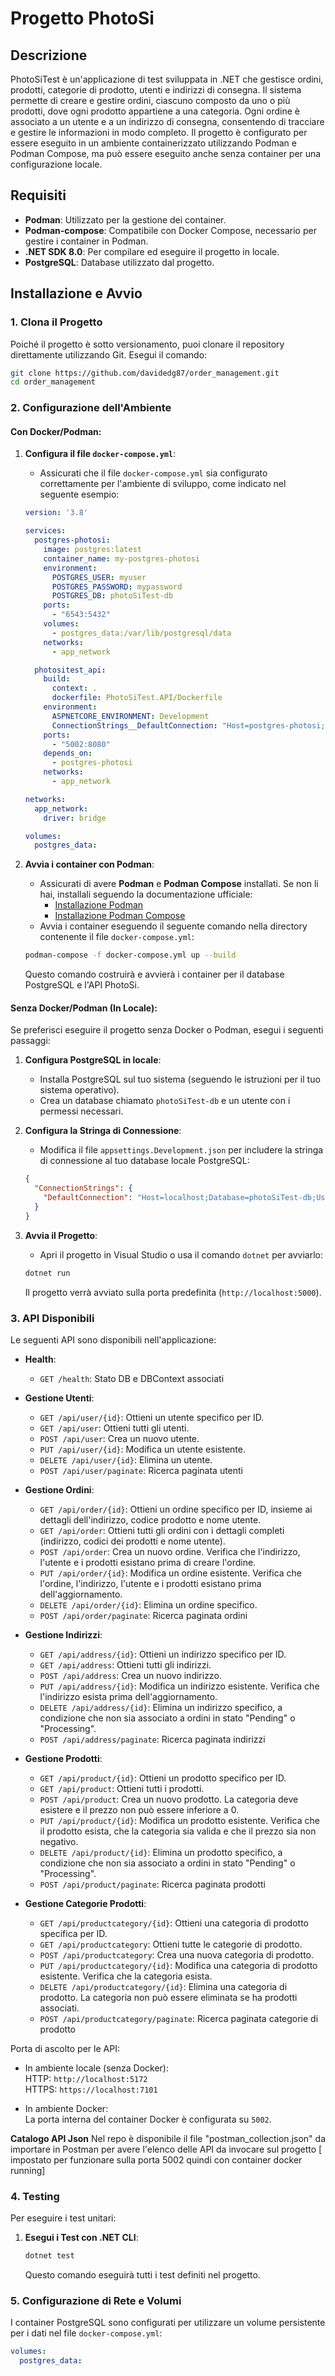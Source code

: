 # Progetto PhotoSi

## Descrizione

PhotoSiTest è un'applicazione di test sviluppata in .NET che gestisce ordini, prodotti, categorie di prodotto, utenti e indirizzi di consegna. 
Il sistema permette di creare e gestire ordini, ciascuno composto da uno o più prodotti, dove ogni prodotto appartiene a una categoria. 
Ogni ordine è associato a un utente e a un indirizzo di consegna, consentendo di tracciare e gestire le informazioni in modo completo. 
Il progetto è configurato per essere eseguito in un ambiente containerizzato utilizzando Podman e Podman Compose, 
ma può essere eseguito anche senza container per una configurazione locale.

## Requisiti

- **Podman**: Utilizzato per la gestione dei container.
- **Podman-compose**: Compatibile con Docker Compose, necessario per gestire i container in Podman.
- **.NET SDK 8.0**: Per compilare ed eseguire il progetto in locale.
- **PostgreSQL**: Database utilizzato dal progetto.

## Installazione e Avvio

### 1. Clona il Progetto

Poiché il progetto è sotto versionamento, puoi clonare il repository direttamente utilizzando Git. Esegui il comando:

```bash
git clone https://github.com/davidedg87/order_management.git
cd order_management
```

### 2. Configurazione dell'Ambiente

#### Con Docker/Podman:

1. **Configura il file `docker-compose.yml`**:
   - Assicurati che il file `docker-compose.yml` sia configurato correttamente per l'ambiente di sviluppo, come indicato nel seguente esempio:

    ```yaml
    version: '3.8'

    services:
      postgres-photosi:
        image: postgres:latest
        container_name: my-postgres-photosi
        environment:
          POSTGRES_USER: myuser
          POSTGRES_PASSWORD: mypassword
          POSTGRES_DB: photoSiTest-db
        ports:
          - "6543:5432"
        volumes:
          - postgres_data:/var/lib/postgresql/data
        networks:
          - app_network

      photositest_api:
        build:
          context: .  
          dockerfile: PhotoSiTest.API/Dockerfile  
        environment:
          ASPNETCORE_ENVIRONMENT: Development
          ConnectionStrings__DefaultConnection: "Host=postgres-photosi;Database=photoSiTest-db;Username=myuser;Password=mypassword;"
        ports:
          - "5002:8080"
        depends_on:
          - postgres-photosi
        networks:
          - app_network

    networks:
      app_network:
        driver: bridge

    volumes:
      postgres_data:
    ```

2. **Avvia i container con Podman**:
   - Assicurati di avere **Podman** e **Podman Compose** installati. Se non li hai, installali seguendo la documentazione ufficiale:
     - [Installazione Podman](https://podman.io/getting-started/installation)
     - [Installazione Podman Compose](https://github.com/containers/podman-compose)
   - Avvia i container eseguendo il seguente comando nella directory contenente il file `docker-compose.yml`:

    ```bash
    podman-compose -f docker-compose.yml up --build
    ```

   Questo comando costruirà e avvierà i container per il database PostgreSQL e l'API PhotoSi.

#### Senza Docker/Podman (In Locale):

Se preferisci eseguire il progetto senza Docker o Podman, esegui i seguenti passaggi:

1. **Configura PostgreSQL in locale**:
   - Installa PostgreSQL sul tuo sistema (seguendo le istruzioni per il tuo sistema operativo).
   - Crea un database chiamato `photoSiTest-db` e un utente con i permessi necessari.

2. **Configura la Stringa di Connessione**:
   - Modifica il file `appsettings.Development.json` per includere la stringa di connessione al tuo database locale PostgreSQL:

    ```json
    {
      "ConnectionStrings": {
        "DefaultConnection": "Host=localhost;Database=photoSiTest-db;Username=myuser;Password=mypassword;"
      }
    }
    ```

3. **Avvia il Progetto**:
   - Apri il progetto in Visual Studio o usa il comando `dotnet` per avviarlo:

    ```bash
    dotnet run
    ```

   Il progetto verrà avviato sulla porta predefinita (`http://localhost:5000`).

### 3. API Disponibili

Le seguenti API sono disponibili nell'applicazione:

- **Health**:
  - `GET /health`: Stato DB e DBContext associati 

- **Gestione Utenti**:
  - `GET /api/user/{id}`: Ottieni un utente specifico per ID.
  - `GET /api/user`: Ottieni tutti gli utenti.
  - `POST /api/user`: Crea un nuovo utente.
  - `PUT /api/user/{id}`: Modifica un utente esistente.
  - `DELETE /api/user/{id}`: Elimina un utente.
  - `POST /api/user/paginate`: Ricerca paginata utenti

- **Gestione Ordini**:
  - `GET /api/order/{id}`: Ottieni un ordine specifico per ID, insieme ai dettagli dell'indirizzo, codice prodotto e nome utente.
  - `GET /api/order`: Ottieni tutti gli ordini con i dettagli completi (indirizzo, codici dei prodotti e nome utente).
  - `POST /api/order`: Crea un nuovo ordine. Verifica che l'indirizzo, l'utente e i prodotti esistano prima di creare l'ordine.
  - `PUT /api/order/{id}`: Modifica un ordine esistente. Verifica che l'ordine, l'indirizzo, l'utente e i prodotti esistano prima dell'aggiornamento.
  - `DELETE /api/order/{id}`: Elimina un ordine specifico.
  - `POST /api/order/paginate`: Ricerca paginata ordini

- **Gestione Indirizzi**:
  - `GET /api/address/{id}`: Ottieni un indirizzo specifico per ID.
  - `GET /api/address`: Ottieni tutti gli indirizzi.
  - `POST /api/address`: Crea un nuovo indirizzo.
  - `PUT /api/address/{id}`: Modifica un indirizzo esistente. Verifica che l'indirizzo esista prima dell'aggiornamento.
  - `DELETE /api/address/{id}`: Elimina un indirizzo specifico, a condizione che non sia associato a ordini in stato "Pending" o "Processing".
  - `POST /api/address/paginate`: Ricerca paginata indirizzi

 - **Gestione Prodotti**:
   - `GET /api/product/{id}`: Ottieni un prodotto specifico per ID.
   - `GET /api/product`: Ottieni tutti i prodotti.
   - `POST /api/product`: Crea un nuovo prodotto. La categoria deve esistere e il prezzo non può essere inferiore a 0.
   - `PUT /api/product/{id}`: Modifica un prodotto esistente. Verifica che il prodotto esista, che la categoria sia valida e che il prezzo sia non negativo.
   - `DELETE /api/product/{id}`: Elimina un prodotto specifico, a condizione che non sia associato a ordini in stato "Pending" o "Processing".
   - `POST /api/product/paginate`: Ricerca paginata prodotti

- **Gestione Categorie Prodotti**:
  - `GET /api/productcategory/{id}`: Ottieni una categoria di prodotto specifica per ID.
  - `GET /api/productcategory`: Ottieni tutte le categorie di prodotto.
  - `POST /api/productcategory`: Crea una nuova categoria di prodotto.
  - `PUT /api/productcategory/{id}`: Modifica una categoria di prodotto esistente. Verifica che la categoria esista.
  - `DELETE /api/productcategory/{id}`: Elimina una categoria di prodotto. La categoria non può essere eliminata se ha prodotti associati.
  - `POST /api/productcategory/paginate`: Ricerca paginata categorie di prodotto

Porta di ascolto per le API:
- In ambiente locale (senza Docker):  
  HTTP: `http://localhost:5172`  
  HTTPS: `https://localhost:7101`

- In ambiente Docker:  
  La porta interna del container Docker è configurata su `5002`.

**Catalogo API Json** 
	Nel repo è disponibile il file "postman_collection.json" da importare in Postman per avere l'elenco delle API da invocare sul progetto [ impostato per funzionare sulla porta 5002 quindi con container docker running]

### 4. Testing

Per eseguire i test unitari:

1. **Esegui i Test con .NET CLI**:

    ```bash
    dotnet test
    ```

   Questo comando eseguirà tutti i test definiti nel progetto.

### 5. Configurazione di Rete e Volumi

I container PostgreSQL sono configurati per utilizzare un volume persistente per i dati nel file `docker-compose.yml`:

```yaml
volumes:
  postgres_data:
